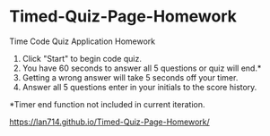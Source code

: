 # Timed-Quiz-Page-Homework

Time Code Quiz Application Homework

1. Click "Start" to begin code quiz.
2. You have 60 seconds to answer all 5 questions or quiz will end.*
3. Getting a wrong answer will take 5 seconds off your timer.
4. Answer all 5 questions enter in your initials to the score history.


*Timer end function not included in current iteration.

https://lan714.github.io/Timed-Quiz-Page-Homework/